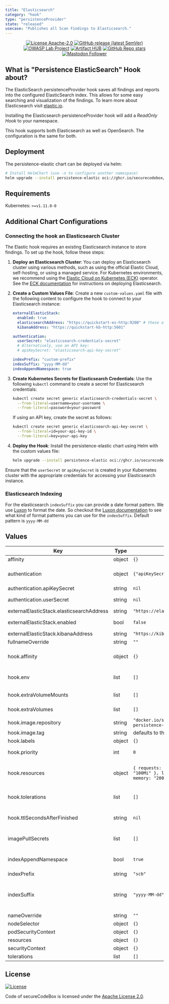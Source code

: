 ```yaml
---
title: "Elasticsearch"
category: "hook"
type: "persistenceProvider"
state: "released"
usecase: "Publishes all Scan Findings to Elasticsearch."
---
```


<!--
SPDX-FileCopyrightText: the secureCodeBox authors

SPDX-License-Identifier: Apache-2.0
-->
<!--
.: IMPORTANT! :.
--------------------------
This file is generated automatically with `helm-docs` based on the following template files:
- ./.helm-docs/templates.gotmpl (general template data for all charts)
- ./chart-folder/.helm-docs.gotmpl (chart specific template data)

Please be aware of that and apply your changes only within those template files instead of this file.
Otherwise your changes will be reverted/overwritten automatically due to the build process `./.github/workflows/helm-docs.yaml`
--------------------------
-->

<p align="center">
  <a href="https://opensource.org/licenses/Apache-2.0"><img alt="License Apache-2.0" src="https://img.shields.io/badge/License-Apache%202.0-blue.svg"/></a>
  <a href="https://github.com/secureCodeBox/secureCodeBox/releases/latest"><img alt="GitHub release (latest SemVer)" src="https://img.shields.io/github/v/release/secureCodeBox/secureCodeBox?sort=semver"/></a>
  <a href="https://owasp.org/www-project-securecodebox/"><img alt="OWASP Lab Project" src="https://img.shields.io/badge/OWASP-Lab%20Project-yellow"/></a>
  <a href="https://artifacthub.io/packages/search?repo=securecodebox"><img alt="Artifact HUB" src="https://img.shields.io/endpoint?url=https://artifacthub.io/badge/repository/securecodebox"/></a>
  <a href="https://github.com/secureCodeBox/secureCodeBox/"><img alt="GitHub Repo stars" src="https://img.shields.io/github/stars/secureCodeBox/secureCodeBox?logo=GitHub"/></a>
  <a href="https://infosec.exchange/@secureCodeBox"><img alt="Mastodon Follower" src="https://img.shields.io/mastodon/follow/111902499714281911?domain=https%3A%2F%2Finfosec.exchange%2F"/></a>
</p>

## What is "Persistence ElasticSearch" Hook about?

The ElasticSearch persistenceProvider hook saves all findings and reports into the configured ElasticSearch index.
This allows for some easy searching and visualization of the findings. To learn more about Elasticsearch visit [elastic.io].

Installing the Elasticsearch persistenceProvider hook will add a _ReadOnly Hook_ to your namespace.

This hook supports both Elasticsearch as well as OpenSearch. The configuration is the same for both.

## Deployment
The persistence-elastic chart can be deployed via helm:

```bash
# Install HelmChart (use -n to configure another namespace)
helm upgrade --install persistence-elastic oci://ghcr.io/securecodebox/helm/persistence-elastic
```

## Requirements

Kubernetes: `>=v1.11.0-0`

## Additional Chart Configurations

### Connecting the hook an Elasticsearch Cluster

The Elastic hook requires an existing Elasticsearch instance to store findings. To set up the hook, follow these steps:

1. **Deploy an Elasticsearch Cluster**:
   You can deploy an Elasticsearch cluster using various methods, such as using the official Elastic Cloud, self-hosting, or using a managed service. For Kubernetes environments, we recommend using the [Elastic Cloud on Kubernetes (ECK)](https://www.elastic.co/elastic-cloud-kubernetes) operator.
   See the [ECK documentation](https://www.elastic.co/docs/deploy-manage/deploy/cloud-on-k8s) for instructions on deploying Elasticsearch.

2. **Create a Custom Values File**:
   Create a new `custom-values.yaml` file with the following content to configure the hook to connect to your Elasticsearch instance:

   ```yaml
   externalElasticStack:
     enabled: true
     elasticsearchAddress: "https://quickstart-es-http:9200" # these are the default values for the ECK quickstart, change them to match your setup
     kibanaAddress: "https://quickstart-kb-http:5601"

   authentication:
     userSecret: "elasticsearch-credentials-secret"
     # Alternatively, use an API key:
     # apiKeySecret: "elasticsearch-api-key-secret"

   indexPrefix: "custom-prefix"
   indexSuffix: "yyyy-MM-dd"
   indexAppendNamespace: true
   ```

3. **Create Kubernetes Secrets for Elasticsearch Credentials**:
   Use the following `kubectl` command to create a secret for Elasticsearch credentials:

   ```bash
   kubectl create secret generic elasticsearch-credentials-secret \
     --from-literal=username=your-username \
     --from-literal=password=your-password
   ```

   If using an API key, create the secret as follows:

   ```bash
   kubectl create secret generic elasticsearch-api-key-secret \
     --from-literal=id=your-api-key-id \
     --from-literal=key=your-api-key
   ```

4. **Deploy the Hook**:
   Install the persistence-elastic chart using Helm with the custom values file:

   ```bash
   helm upgrade --install persistence-elastic oci://ghcr.io/securecodebox/helm/persistence-elastic --values custom-values.yaml
   ```

Ensure that the `userSecret` or `apiKeySecret` is created in your Kubernetes cluster with the appropriate credentials for accessing your Elasticsearch instance.

### Elasticsearch Indexing

For the elasticsearch `indexSuffix` you can provide a date format pattern. We use [Luxon](https://moment.github.io/luxon/) to format the date. So checkout
the [Luxon documentation](https://moment.github.io/luxon/docs/manual/formatting.html#table-of-tokens) to see what kind of format patterns you can use for the
`indexSuffix`. Default pattern is `yyyy-MM-dd`

## Values

| Key | Type | Default | Description |
|-----|------|---------|-------------|
| affinity | object | `{}` |  |
| authentication | object | `{"apiKeySecret":null,"userSecret":null}` | Configure authentication schema and credentials the persistence provider should use to connect to elasticsearch user and apikey are mutually exclusive, only set one! |
| authentication.apiKeySecret | string | `nil` | Link a pre-existing generic secret with `id` and `key` key / value pairs |
| authentication.userSecret | string | `nil` | Link a pre-existing generic secret with `username` and `password` key / value pairs |
| externalElasticStack.elasticsearchAddress | string | `"https://elasticsearch.example.com"` | The URL of the elasticsearch service to persists all findings to. |
| externalElasticStack.enabled | bool | `false` | Enable this when you already have an Elastic Stack running to which you want to send your results |
| externalElasticStack.kibanaAddress | string | `"https://kibana.example.com"` | The URL of the kibana service used to visualize all findings. |
| fullnameOverride | string | `""` |  |
| hook.affinity | object | `{}` | Optional affinity settings that control how the hook job is scheduled (see: https://kubernetes.io/docs/tasks/configure-pod-container/assign-pods-nodes-using-node-affinity/) |
| hook.env | list | `[]` | Optional environment variables mapped into the hook (see: https://kubernetes.io/docs/tasks/inject-data-application/define-environment-variable-container/) |
| hook.extraVolumeMounts | list | `[]` | Optional VolumeMounts mapped into the hook (see: https://kubernetes.io/docs/concepts/storage/volumes/) |
| hook.extraVolumes | list | `[]` | Optional Volumes mapped into the hook (see: https://kubernetes.io/docs/concepts/storage/volumes/) |
| hook.image.repository | string | `"docker.io/securecodebox/hook-persistence-elastic"` | Hook image repository |
| hook.image.tag | string | defaults to the charts version | The image Tag defaults to the charts version if not defined. |
| hook.labels | object | `{}` | Add Kubernetes Labels to the hook definition |
| hook.priority | int | `0` | Hook priority. Higher priority Hooks are guaranteed to execute before low priority Hooks. |
| hook.resources | object | `{ requests: { cpu: "200m", memory: "100Mi" }, limits: { cpu: "400m", memory: "200Mi" } }` | Optional resources lets you control resource limits and requests for the hook container. See https://kubernetes.io/docs/concepts/configuration/manage-resources-containers/ |
| hook.tolerations | list | `[]` | Optional tolerations settings that control how the hook job is scheduled (see: https://kubernetes.io/docs/concepts/scheduling-eviction/taint-and-toleration/) |
| hook.ttlSecondsAfterFinished | string | `nil` | Seconds after which the kubernetes job for the hook will be deleted. Requires the Kubernetes TTLAfterFinished controller: https://kubernetes.io/docs/concepts/workloads/controllers/ttlafterfinished/ |
| imagePullSecrets | list | `[]` | Define imagePullSecrets when a private registry is used (see: https://kubernetes.io/docs/tasks/configure-pod-container/pull-image-private-registry/) |
| indexAppendNamespace | bool | `true` | Define if the name of the namespace where this hook is deployed to must be added to the index name. The namespace can be used to separate index by tenants (namespaces). |
| indexPrefix | string | `"scb"` | Define a specific index prefix used for all elasticsearch indices. |
| indexSuffix | string | `"yyyy-MM-dd"` | Define a specific index suffix based on date pattern (YEAR (yyyy), MONTH (yyyy-MM), WEEK (yyyy-'W'W), DATE (yyyy-MM-dd)). We use Luxon for date formatting (https://moment.github.io/luxon/docs/manual/formatting.html#table-of-tokens) |
| nameOverride | string | `""` |  |
| nodeSelector | object | `{}` |  |
| podSecurityContext | object | `{}` |  |
| resources | object | `{}` |  |
| securityContext | object | `{}` |  |
| tolerations | list | `[]` |  |

## License
[![License](https://img.shields.io/badge/License-Apache%202.0-blue.svg)](https://opensource.org/licenses/Apache-2.0)

Code of secureCodeBox is licensed under the [Apache License 2.0][scb-license].

[scb-owasp]:    https://www.owasp.org/index.php/OWASP_secureCodeBox
[scb-docs]:     https://www.securecodebox.io/
[scb-site]:     https://www.securecodebox.io/
[scb-github]:   https://github.com/secureCodeBox/
[scb-mastodon]: https://infosec.exchange/@secureCodeBox
[scb-slack]:    https://owasp.org/slack/invite
[scb-license]:  https://github.com/secureCodeBox/secureCodeBox/blob/master/LICENSE
[elastic.io]: https://www.elastic.co/products/elasticsearch
